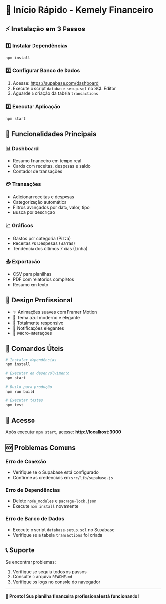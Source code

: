# 🚀 Início Rápido - Kemely Financeiro

## ⚡ Instalação em 3 Passos

### 1️⃣ **Instalar Dependências**
```bash
npm install
```

### 2️⃣ **Configurar Banco de Dados**
1. Acesse: https://supabase.com/dashboard
2. Execute o script `database-setup.sql` no SQL Editor
3. Aguarde a criação da tabela `transactions`

### 3️⃣ **Executar Aplicação**
```bash
npm start
```

## 🎯 **Funcionalidades Principais**

### 📊 **Dashboard**
- Resumo financeiro em tempo real
- Cards com receitas, despesas e saldo
- Contador de transações

### 💳 **Transações**
- Adicionar receitas e despesas
- Categorização automática
- Filtros avançados por data, valor, tipo
- Busca por descrição

### 📈 **Gráficos**
- Gastos por categoria (Pizza)
- Receitas vs Despesas (Barras)
- Tendência dos últimos 7 dias (Linha)

### 📤 **Exportação**
- CSV para planilhas
- PDF com relatórios completos
- Resumo em texto

## 🎨 **Design Profissional**

- ✨ Animações suaves com Framer Motion
- 🎨 Tema azul moderno e elegante
- 📱 Totalmente responsivo
- 🔔 Notificações elegantes
- 🌟 Micro-interações

## 🔧 **Comandos Úteis**

```bash
# Instalar dependências
npm install

# Executar em desenvolvimento
npm start

# Build para produção
npm run build

# Executar testes
npm test
```

## 📱 **Acesso**

Após executar `npm start`, acesse:
**http://localhost:3000**

## 🆘 **Problemas Comuns**

### Erro de Conexão
- Verifique se o Supabase está configurado
- Confirme as credenciais em `src/lib/supabase.js`

### Erro de Dependências
- Delete `node_modules` e `package-lock.json`
- Execute `npm install` novamente

### Erro de Banco de Dados
- Execute o script `database-setup.sql` no Supabase
- Verifique se a tabela `transactions` foi criada

## 📞 **Suporte**

Se encontrar problemas:
1. Verifique se seguiu todos os passos
2. Consulte o arquivo `README.md`
3. Verifique os logs no console do navegador

---

**🎉 Pronto! Sua planilha financeira profissional está funcionando!**
